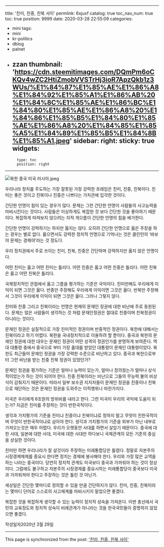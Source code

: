 
---
title: '친미, 친중, 친북 사이'
permlink: 6xjuxf
catalog: true
toc_nav_num: true
toc: true
position: 9999
date: 2020-03-28 22:55:09
categories:
- mini
tags:
- mini
- kr-politics
- dblog
- palnet
- zzan
thumbnail: 'https://cdn.steemitimages.com/DQmPm6oCKQv4wZC2HtiZmobVVSTrHj3ioR7ApzQkb1z3WUs/%E1%84%87%E1%85%AE%E1%86%A8%E1%84%92%E1%85%A1%E1%86%AB%20%E1%84%8C%E1%85%AE%E1%86%BC%E1%84%80%E1%85%AE%E1%86%A8%20%E1%84%86%E1%85%B5%E1%84%80%E1%85%AE%E1%86%A8%20%E1%84%85%E1%85%A5%E1%84%89%E1%85%B5%E1%84%8B%E1%85%A1.jpeg'
sidebar:
    right:
        sticky: true
widgets:
    -
        type: toc
        position: right
---


![북한 중국 미국 러시아.jpeg](https://cdn.steemitimages.com/DQmPm6oCKQv4wZC2HtiZmobVVSTrHj3ioR7ApzQkb1z3WUs/%E1%84%87%E1%85%AE%E1%86%A8%E1%84%92%E1%85%A1%E1%86%AB%20%E1%84%8C%E1%85%AE%E1%86%BC%E1%84%80%E1%85%AE%E1%86%A8%20%E1%84%86%E1%85%B5%E1%84%80%E1%85%AE%E1%86%A8%20%E1%84%85%E1%85%A5%E1%84%89%E1%85%B5%E1%84%8B%E1%85%A1.jpeg)



우리나라 정치를 주도하는 가장 잘못된 가장 강력한 프레임은 친미, 친중, 친북이다. 친미는 좋은 것이고 친북이나 친중은 나쁘다는 가치관에 입각한 것이다.

간단한 언명이 힘이 있는 경우가 많다. 문제는 그런 간단한 언명이 사람들의 사고능력을 마비시킨다는 것이다. 사람들은 이상하게도 복잡한 것 보다 간단한 것을 좋아하기 때문이다. 복잡하게 따져보지 않으려는 지적 게으름이 간단한 언명의 힘을 배가한다.

간단한 언명이 강력하기는 하지만 옳지는 않다. 오히려 간단한 언명으로 옳은 주장을 하는 경우는 별로 없다. 옳으면서도 강력한 정치적 언명으로 기억나는 것은 클린턴의 ‘바보야 문제는 경제야’라는 것 정도다.

우리 정치권에서 주로 쓰이는 친미, 친북, 친중은 간단하며 강력하지만 옳지 않은 언명이다.

어떤 친미는 옳고 어떤 친미는 틀리다. 어떤 친중은 옳고 어떤 친중은 틀리다. 어떤 친북은 옳고 어떤 친북은 틀리다.

국제정치적인 관점에서 옳고 그름을 평가하는 기준은 국익이다. 친미만해도 우리에게 이익이 되면 그것은 옳다. 반중만 주장해도 우리에게 이익이면 그것은 옳다. 반북만 주장해서 그것이 우리에게 이익이 되면 그것은 옳다. 그러나 그렇지 않다.

친미와 친중 그리고 친북이라는 언명은 현재의 문재인 정권에 대한 비난에 주로 동원된다. 문제는 많은 사람들이 생각하는 것 처럼 문재인정권은 절대로 친중이며 친북정권이 아니라는 것이다.

문재인 정권은 실질적으로 가장 친미적인 정권이며 반중적인 정권이다. 북한에 대해서는 친북이라고 하기 어렵다. 북한을 국내정치적으로 이용하려 할 뿐이다. 중국과 북한의 문재인 정권에 대한 대우는 문재인 정권이 어떤 성격의 정권인가를 분명하게 보여준다. 역대 대통령 중에서 중국으로 부터 가장 홀대를 받았던 대통령이 문재인 대통령이었다. 북한도 최근들어 문재인 정권을 가장 강력한 수준으로 비난하고 있다. 중국과 북한으로부터 그런 비난을 받는 친중 친북 정권이 있었던가?

문재인 정권을 평가하는 기준은 얼마나 능력이 있는가, 얼마나 정의웠는가 얼마나 상식적이었는가 하는 것이 되어야 한다. 친중 친북이라는 비난으로 그들의 무능력 불의 비상식이 감춰지기 때문이다. 따라서 일부 보수권 지지자들이 문재인 정권을 친중이나 친북으로 재단하는 것은 문재인 정권을 도와주는 이적행위나 마찬가지다.

미국은 우리에게 6조원의 방위비를 내라고 한다. 그런 미국이 우리의 국익에 도움이 되는가? 지금은 친미를 주장하는 것이 반한국적이다.

생각과 가치평가의 기준을 친미냐 친중이냐 친북이냐로 정하지 말고 무엇이 친한국적이며 무엇이 반한국적이냐로 삼아야 한다. 생각과 가치평가의 기준을 외부가 아닌 내부로 가져오는것은 매우 어렵다. 우리가 오랫동안 사대를 하면서 살았기 때문이다. 중국에 대한 사대, 일본에 대한 사대, 미국에 대한 사대만 하다보니 국제관계의 모든 기준의 중심을 상실한 것이다.

친미만 하면 우리나라가 잘 살것이라 주장하는 미래통합당은 틀렸다. 정말로 자본주의 시장경제체제를 중요시 한다면 정치는 경제에 봉사해야 한다. 우리와 가장 많은 교역을 하는 나라는 중국이다. 당연히 정치적 관계도 미국보다 중국과 가까워야 하는 것이 정상이다. 그럼에도 불구하고 자본주의 시장경제를 중요시하는 미래통합당이 중국보다 미국과 가까워져야 한다고 주장하는 것은 틀린 것 아닌가.

세상일은 간단한 몇마디로 정의할 수 있을 만큼 간단하지가 않다. 친미, 친중, 친북이라는 몇마디 단어로 스스로의 사고체계를 마비시키지 말았으면 좋겠다.

복잡한 것을 복잡하게 생각할 수 있는 능력이 정치적 성숙을 가져온다. 이번 총선에서 국민의 교육정도와 정치적 성숙이 비례관계가 아니라는 것을 한국국민들이 증명하지 않았으면 좋겠다.

작성일자2020년 3월 29일

- - -

This page is synchronized from the post: ['친미, 친중, 친북 사이'](https://steemit.com/@oldstone/6xjuxf)
